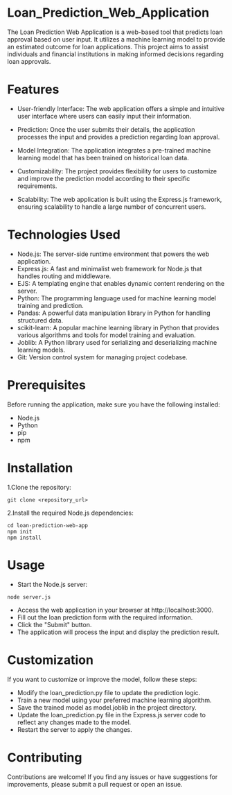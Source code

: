 # Loan_Prediction_Web_Application
The Loan Prediction Web Application is a web-based tool that predicts loan approval based on user input. It utilizes a machine learning model to provide an estimated outcome for loan applications. This project aims to assist individuals and financial institutions in making informed decisions regarding loan approvals.

# Features
* User-friendly Interface: The web application offers a simple and intuitive user interface where users can easily input their information.

* Prediction: Once the user submits their details, the application processes the input and provides a prediction regarding loan approval.

* Model Integration: The application integrates a pre-trained machine learning model that has been trained on historical loan data.

* Customizability: The project provides flexibility for users to customize and improve the prediction model according to their specific requirements.

* Scalability: The web application is built using the Express.js framework, ensuring scalability to handle a large number of concurrent users.

# Technologies Used
* Node.js: The server-side runtime environment that powers the web application.
* Express.js: A fast and minimalist web framework for Node.js that handles routing and middleware.
* EJS: A templating engine that enables dynamic content rendering on the server.
* Python: The programming language used for machine learning model training and prediction.
* Pandas: A powerful data manipulation library in Python for handling structured data.
* scikit-learn: A popular machine learning library in Python that provides various algorithms and tools for model training and evaluation.
* Joblib: A Python library used for serializing and deserializing machine learning models.
* Git: Version control system for managing project codebase.

# Prerequisites
Before running the application, make sure you have the following installed:
* Node.js
* Python
* pip 
* npm

# Installation
1.Clone the repository:
```
git clone <repository_url>
```
2.Install the required Node.js dependencies:
```
cd loan-prediction-web-app
npm init
npm install
```
# Usage
* Start the Node.js server:
```
node server.js
```
* Access the web application in your browser at http://localhost:3000.
* Fill out the loan prediction form with the required information.
* Click the "Submit" button.
* The application will process the input and display the prediction result.

# Customization
If you want to customize or improve the model, follow these steps:

* Modify the loan_prediction.py file to update the prediction logic.
* Train a new model using your preferred machine learning algorithm.
* Save the trained model as model.joblib in the project directory.
* Update the loan_prediction.py file in the Express.js server code to reflect any changes made to the model.
* Restart the server to apply the changes.

# Contributing
Contributions are welcome! If you find any issues or have suggestions for improvements, please submit a pull request or open an issue.





